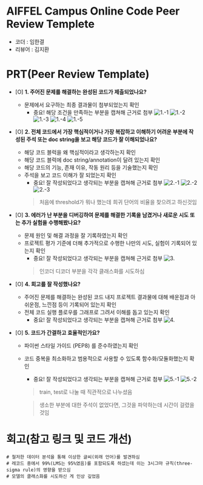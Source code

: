 # AIFFEL Campus Online Code Peer Review Templete
- 코더 : 임한결
- 리뷰어 : 김지환


# PRT(Peer Review Template)
- [Ο]  **1. 주어진 문제를 해결하는 완성된 코드가 제출되었나요?**
    - 문제에서 요구하는 최종 결과물이 첨부되었는지 확인
        - 중요! 해당 조건을 만족하는 부분을 캡쳐해 근거로 첨부
        ![1.-1](Peer_Review_Image/1.-1.png)
        ![1.-2](Peer_Review_Image/1.-2.png)
        ![1.-3](Peer_Review_Image/1.-3.png)
        ![1.-4](Peer_Review_Image/1.-4.png)
        ![1.-5](Peer_Review_Image/1.-5.png)
    
- [Ο]  **2. 전체 코드에서 가장 핵심적이거나 가장 복잡하고 이해하기 어려운 부분에 작성된 
주석 또는 doc string을 보고 해당 코드가 잘 이해되었나요?**
    - 해당 코드 블럭을 왜 핵심적이라고 생각하는지 확인
    - 해당 코드 블럭에 doc string/annotation이 달려 있는지 확인
    - 해당 코드의 기능, 존재 이유, 작동 원리 등을 기술했는지 확인
    - 주석을 보고 코드 이해가 잘 되었는지 확인
        - 중요! 잘 작성되었다고 생각되는 부분을 캡쳐해 근거로 첨부
        ![2.-1](Peer_Review_Image/2.-1.png)
        ![2.-2](Peer_Review_Image/2.-2.png)
        ![2.-3](Peer_Review_Image/2.-3.png)
        >처음에 threshold가 뭐나 했는데 희귀 단어의 비율을 찾으려고 하신것임
        
- [Ο]  **3. 에러가 난 부분을 디버깅하여 문제를 해결한 기록을 남겼거나
새로운 시도 또는 추가 실험을 수행해봤나요?**
    - 문제 원인 및 해결 과정을 잘 기록하였는지 확인
    - 프로젝트 평가 기준에 더해 추가적으로 수행한 나만의 시도, 
    실험이 기록되어 있는지 확인
        - 중요! 잘 작성되었다고 생각되는 부분을 캡쳐해 근거로 첨부
        ![3.](Peer_Review_Image/3..png)
        >인코더 디코더 부분을 각각 클래스화를 시도하심
        
- [Ο]  **4. 회고를 잘 작성했나요?**
    - 주어진 문제를 해결하는 완성된 코드 내지 프로젝트 결과물에 대해
    배운점과 아쉬운점, 느낀점 등이 기록되어 있는지 확인
    - 전체 코드 실행 플로우를 그래프로 그려서 이해를 돕고 있는지 확인
        - 중요! 잘 작성되었다고 생각되는 부분을 캡쳐해 근거로 첨부
        ![4.](Peer_Review_Image/4..png)
        
- [Ο]  **5. 코드가 간결하고 효율적인가요?**
    - 파이썬 스타일 가이드 (PEP8) 를 준수하였는지 확인
    - 코드 중복을 최소화하고 범용적으로 사용할 수 있도록 함수화/모듈화했는지 확인
        - 중요! 잘 작성되었다고 생각되는 부분을 캡쳐해 근거로 첨부
        ![5.-1](Peer_Review_Image/5.-1.png)
        ![5.-2](Peer_Review_Image/5.-2.png)
        >train, test로 나눌 때 직관적으로 나누셨음
        
        >생소한 부분에 대한 주석이 없었다면, 그것을 파악하는데 시간이 걸렸을 것임


# 회고(참고 링크 및 코드 개선)
```
# 철저한 데이터 분석을 통해 이상한 글씨(외래 언어)를 발견하심
# 레코드 중에서 99%(LMS는 95%였음)를 포함되도록 하셨는데 이는 3시그마 규칙(three-sigma rule)의 영향을 받으심
# 모델의 클래스화를 시도하신 게 인상 깊었음
```
